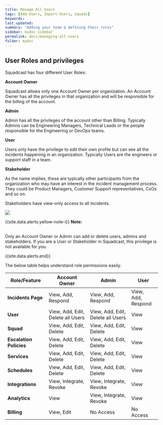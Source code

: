 ```yaml
---
title: Manage All Users
tags: [Add-Users, Import-Users, Squads]
keywords:
last_updated:
summary: "Adding your team & defining their roles"
sidebar: mydoc_sidebar
permalink: docs/managing-all-users
folder: mydoc
---
```


## User Roles and privileges

Squadcast has four different User Roles: 

**Account Owner**

Squadcast allows only one Account Owner per organization. An Account Owner has all the privileges in that organization and will be responsible for the billing of the account.

**Admin**

Admin has all the privileges of the account other than Billing. Typically Admins can be Engineering Managers, Technical Leads or the people responsible for the Engineering or DevOps teams.

**User**

Users only have the privilege to edit their own profile but can see all the incidents happening in an organization. Typically Users are the engineers or support staff in a team.

**Stakeholder**

As the name implies, these are typically other participants from the organization who may have an interest in the incident management process. They could be Product Managers, Customer Support representatives, CxOs and so on.

Stakeholders have view-only access to all Incidents.

![](images/stakeholders.png)

{{site.data.alerts.yellow-note-i}}
<b>Note: </b>
<p><br/>Only an Account Owner or Admin can add or delete users, admins and stakeholders. 
If you are a User or Stakeholder in Squadcast, this privilege is not available for you.</p>
{{site.data.alerts.end}}

The below table helps understand role permissions easily.

<style>
table{
   max-width: 100%;
}
th{
   width: 27%;
}
</style>

| Role/Feature               | Account Owner                        | Admin                                | User               |
|----------------------------|--------------------------------------|--------------------------------------|--------------------|
| **Incidents Page**         | View, Add, Respond                   | View, Add, Respond                   | View, Add, Respond |
| **User**                   | View, Add, Edit, Delete all Users    | View, Add, Edit, Delete all Users    | View               |
| **Squad**                  | View, Add, Edit, Delete              | View, Add, Edit, Delete              | View               |
| **Escalation Policies**    | View, Add, Edit, Delete              | View, Add, Edit, Delete              | View               |
| **Services**               | View, Add, Edit, Delete              | View, Add, Edit, Delete              | View               |
| **Schedules**              | View, Add, Edit, Delete              | View, Add, Edit, Delete              | View               |
| **Integrations**           | View, Integrate, Revoke              | View, Integrate, Revoke              | View               |
| **Analytics**              | View                                 | View, Integrate, Revoke              | View               |
| **Billing**                | View, Edit                           | No Access                            | No Access          |
